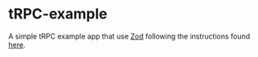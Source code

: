 # tRPC-example

A simple tRPC example app that use [Zod](https://github.com/colinhacks/zod) following the instructions
 found [here](https://trpc.io/docs/quickstart).
